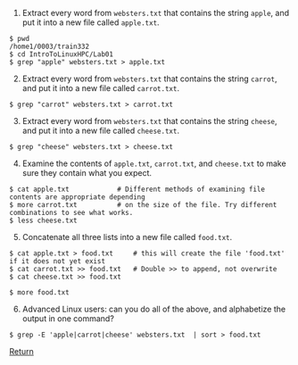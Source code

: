 
1) Extract every word from `websters.txt` that contains the string `apple`, and put it into a new file called `apple.txt`.
```
$ pwd
/home1/0003/train332
$ cd IntroToLinuxHPC/Lab01
$ grep "apple" websters.txt > apple.txt
```


2) Extract every word from `websters.txt` that contains the string `carrot`, and put it into a new file called `carrot.txt`.
```
$ grep "carrot" websters.txt > carrot.txt
```


3) Extract every word from `websters.txt` that contains the string `cheese`, and put it into a new file called `cheese.txt`.
```
$ grep "cheese" websters.txt > cheese.txt
```


4) Examine the contents of `apple.txt`, `carrot.txt`, and `cheese.txt` to make sure they contain what you expect.
```
$ cat apple.txt            # Different methods of examining file contents are appropriate depending
$ more carrot.txt          # on the size of the file. Try different combinations to see what works.
$ less cheese.txt
```


5) Concatenate all three lists into a new file called `food.txt`.
```
$ cat apple.txt > food.txt     # this will create the file 'food.txt' if it does not yet exist
$ cat carrot.txt >> food.txt   # Double >> to append, not overwrite
$ cat cheese.txt >> food.txt

$ more food.txt
```


6) Advanced Linux users: can you do all of the above, and alphabetize the output in one command?
```
$ grep -E 'apple|carrot|cheese' websters.txt  | sort > food.txt
```

[Return](intro_to_linux_04.md)

